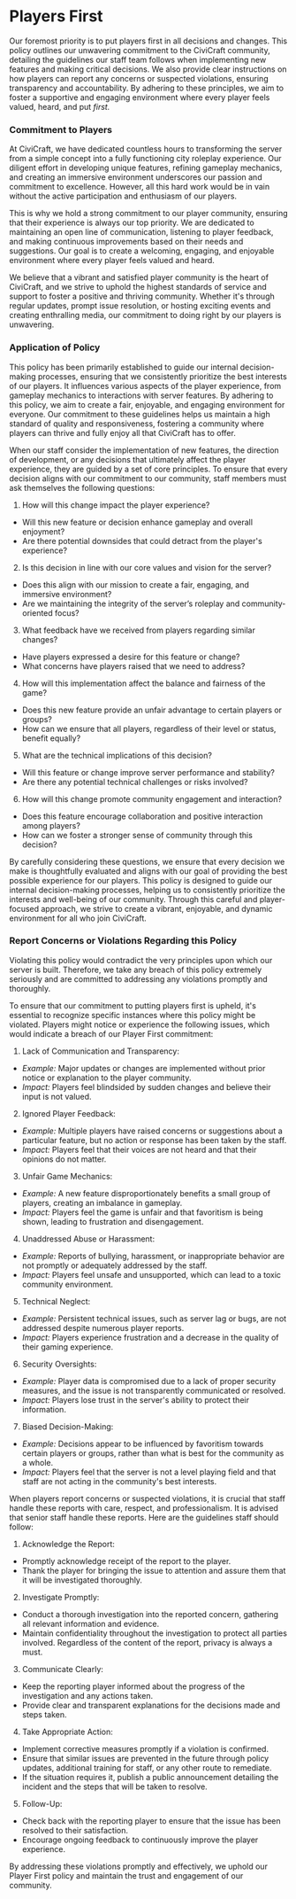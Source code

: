# Players First

Our foremost priority is to put players first in all decisions and changes. This policy outlines our unwavering commitment to the CiviCraft community, detailing the guidelines our staff team follows when implementing new features and making critical decisions. We also provide clear instructions on how players can report any concerns or suspected violations, ensuring transparency and accountability. By adhering to these principles, we aim to foster a supportive and engaging environment where every player feels valued, heard, and put *first.*

### Commitment to Players
At CiviCraft, we have dedicated countless hours to transforming the server from a simple concept into a fully functioning city roleplay experience. Our diligent effort in developing unique features, refining gameplay mechanics, and creating an immersive environment underscores our passion and commitment to excellence. However, all this hard work would be in vain without the active participation and enthusiasm of our players.

This is why we hold a strong commitment to our player community, ensuring that their experience is always our top priority. We are dedicated to maintaining an open line of communication, listening to player feedback, and making continuous improvements based on their needs and suggestions. Our goal is to create a welcoming, engaging, and enjoyable environment where every player feels valued and heard.

We believe that a vibrant and satisfied player community is the heart of CiviCraft, and we strive to uphold the highest standards of service and support to foster a positive and thriving community. Whether it's through regular updates, prompt issue resolution, or hosting exciting events and creating enthralling media, our commitment to doing right by our players is unwavering.

### Application of Policy
This policy has been primarily established to guide our internal decision-making processes, ensuring that we consistently prioritize the best interests of our players. It influences various aspects of the player experience, from gameplay mechanics to interactions with server features. By adhering to this policy, we aim to create a fair, enjoyable, and engaging environment for everyone. Our commitment to these guidelines helps us maintain a high standard of quality and responsiveness, fostering a community where players can thrive and fully enjoy all that CiviCraft has to offer.

When our staff consider the implementation of new features, the direction of development, or any decisions that ultimately affect the player experience, they are guided by a set of core principles. To ensure that every decision aligns with our commitment to our community, staff members must ask themselves the following questions:

1. How will this change impact the player experience?
* Will this new feature or decision enhance gameplay and overall enjoyment? 
* Are there potential downsides that could detract from the player's experience?

2. Is this decision in line with our core values and vision for the server?
* Does this align with our mission to create a fair, engaging, and immersive environment?
* Are we maintaining the integrity of the server’s roleplay and community-oriented focus?

3. What feedback have we received from players regarding similar changes?
* Have players expressed a desire for this feature or change?
* What concerns have players raised that we need to address?

4. How will this implementation affect the balance and fairness of the game?
* Does this new feature provide an unfair advantage to certain players or groups?
* How can we ensure that all players, regardless of their level or status, benefit equally?

5. What are the technical implications of this decision?
* Will this feature or change improve server performance and stability?
* Are there any potential technical challenges or risks involved?

6. How will this change promote community engagement and interaction?
* Does this feature encourage collaboration and positive interaction among players?
* How can we foster a stronger sense of community through this decision?

By carefully considering these questions, we ensure that every decision we make is thoughtfully evaluated and aligns with our goal of providing the best possible experience for our players. This policy is designed to guide our internal decision-making processes, helping us to consistently prioritize the interests and well-being of our community. Through this careful and player-focused approach, we strive to create a vibrant, enjoyable, and dynamic environment for all who join CiviCraft.


### Report Concerns or Violations Regarding this Policy
Violating this policy would contradict the very principles upon which our server is built. Therefore, we take any breach of this policy extremely seriously and are committed to addressing any violations promptly and thoroughly.

To ensure that our commitment to putting players first is upheld, it's essential to recognize specific instances where this policy might be violated. Players might notice or experience the following issues, which would indicate a breach of our Player First commitment:
1. Lack of Communication and Transparency:
* *Example:* Major updates or changes are implemented without prior notice or explanation to the player community.
* *Impact:* Players feel blindsided by sudden changes and believe their input is not valued.

2. Ignored Player Feedback:
* *Example:* Multiple players have raised concerns or suggestions about a particular feature, but no action or response has been taken by the staff.
* *Impact:* Players feel that their voices are not heard and that their opinions do not matter.

3. Unfair Game Mechanics:
* *Example:* A new feature disproportionately benefits a small group of players, creating an imbalance in gameplay.
* *Impact:* Players feel the game is unfair and that favoritism is being shown, leading to frustration and disengagement.

4. Unaddressed Abuse or Harassment:
* *Example:* Reports of bullying, harassment, or inappropriate behavior are not promptly or adequately addressed by the staff.
* *Impact:* Players feel unsafe and unsupported, which can lead to a toxic community environment.

5. Technical Neglect:
* *Example:* Persistent technical issues, such as server lag or bugs, are not addressed despite numerous player reports.
* *Impact:* Players experience frustration and a decrease in the quality of their gaming experience.

6. Security Oversights:
* *Example:* Player data is compromised due to a lack of proper security measures, and the issue is not transparently communicated or resolved.
* *Impact:* Players lose trust in the server's ability to protect their information.

7. Biased Decision-Making:
* *Example:* Decisions appear to be influenced by favoritism towards certain players or groups, rather than what is best for the community as a whole.
* *Impact:* Players feel that the server is not a level playing field and that staff are not acting in the community's best interests.

When players report concerns or suspected violations, it is crucial that staff handle these reports with care, respect, and professionalism. It is advised that senior staff handle these reports. Here are the guidelines staff should follow:

1. Acknowledge the Report:
* Promptly acknowledge receipt of the report to the player.
* Thank the player for bringing the issue to attention and assure them that it will be investigated thoroughly.

2. Investigate Promptly:
* Conduct a thorough investigation into the reported concern, gathering all relevant information and evidence.
* Maintain confidentiality throughout the investigation to protect all parties involved. Regardless of the content of the report, privacy is always a must.

3. Communicate Clearly:
* Keep the reporting player informed about the progress of the investigation and any actions taken.
* Provide clear and transparent explanations for the decisions made and steps taken.

4. Take Appropriate Action:
* Implement corrective measures promptly if a violation is confirmed.
* Ensure that similar issues are prevented in the future through policy updates, additional training for staff, or any other route to remediate.
* If the situation requires it, publish a public announcement detailing the incident and the steps that will be taken to resolve.

5. Follow-Up:
* Check back with the reporting player to ensure that the issue has been resolved to their satisfaction.
* Encourage ongoing feedback to continuously improve the player experience.

By addressing these violations promptly and effectively, we uphold our Player First policy and maintain the trust and engagement of our community.
